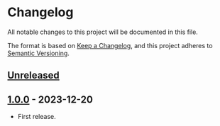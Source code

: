 # Changelog

All notable changes to this project will be documented in this file.

The format is based on [Keep a Changelog](https://keepachangelog.com/en/1.0.0/),
and this project adheres to [Semantic Versioning](https://semver.org/spec/v2.0.0.html).

## [Unreleased]

## [1.0.0] - 2023-12-20

- First release.

[unreleased]: https://github.com/dew-serverless/prepare-tablestore-php-ci/compare/v1.0.0...HEAD
[1.0.0]: https://github.com/dew-serverless/prepare-tablestore-php-ci/releases/tag/v1.0.0
